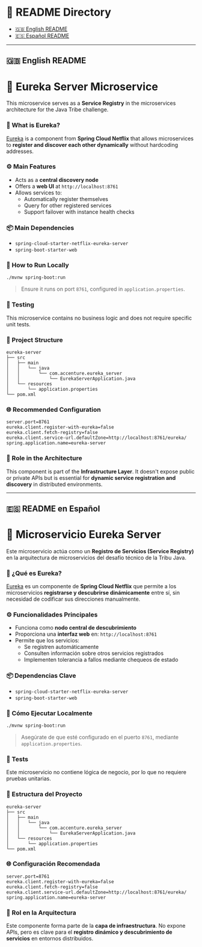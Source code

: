 
# 📁 README Directory

- [🇬🇧 English README](#-english-readme)
- [🇪🇸 Español README](#-readme-en-español)

---

## 🇬🇧 English README

# 🧭 Eureka Server Microservice

This microservice serves as a **Service Registry** in the microservices architecture for the Java Tribe challenge.

### 📌 What is Eureka?

[Eureka](https://github.com/Netflix/eureka) is a component from **Spring Cloud Netflix** that allows microservices to **register and discover each other dynamically** without hardcoding addresses.

### ⚙️ Main Features

- Acts as a **central discovery node**
- Offers a **web UI** at `http://localhost:8761`
- Allows services to:
    - Automatically register themselves
    - Query for other registered services
    - Support failover with instance health checks

### 📦 Main Dependencies

- `spring-cloud-starter-netflix-eureka-server`
- `spring-boot-starter-web`

### 🚀 How to Run Locally

```bash
./mvnw spring-boot:run
```

> Ensure it runs on port `8761`, configured in `application.properties`.

### 🧪 Testing

This microservice contains no business logic and does not require specific unit tests.

### 📂 Project Structure

```
eureka-server
├── src
│   ├── main
│   │   └── java
│   │       └── com.accenture.eureka_server
│   │           └── EurekaServerApplication.java
│   └── resources
│       └── application.properties
└── pom.xml
```

### 🌐 Recommended Configuration

```properties
server.port=8761
eureka.client.register-with-eureka=false
eureka.client.fetch-registry=false
eureka.client.service-url.defaultZone=http://localhost:8761/eureka/
spring.application.name=eureka-server
```

### 🧱 Role in the Architecture

This component is part of the **Infrastructure Layer**. It doesn't expose public or private APIs but is essential for **dynamic service registration and discovery** in distributed environments.

---

## 🇪🇸 README en Español

# 🧭 Microservicio Eureka Server

Este microservicio actúa como un **Registro de Servicios (Service Registry)** en la arquitectura de microservicios del desafío técnico de la Tribu Java.

### 📌 ¿Qué es Eureka?

[Eureka](https://github.com/Netflix/eureka) es un componente de **Spring Cloud Netflix** que permite a los microservicios **registrarse y descubrirse dinámicamente** entre sí, sin necesidad de codificar sus direcciones manualmente.

### ⚙️ Funcionalidades Principales

- Funciona como **nodo central de descubrimiento**
- Proporciona una **interfaz web** en: `http://localhost:8761`
- Permite que los servicios:
    - Se registren automáticamente
    - Consulten información sobre otros servicios registrados
    - Implementen tolerancia a fallos mediante chequeos de estado

### 📦 Dependencias Clave

- `spring-cloud-starter-netflix-eureka-server`
- `spring-boot-starter-web`

### 🚀 Cómo Ejecutar Localmente

```bash
./mvnw spring-boot:run
```

> Asegúrate de que esté configurado en el puerto `8761`, mediante `application.properties`.

### 🧪 Tests

Este microservicio no contiene lógica de negocio, por lo que no requiere pruebas unitarias.

### 📂 Estructura del Proyecto

```
eureka-server
├── src
│   ├── main
│   │   └── java
│   │       └── com.accenture.eureka_server
│   │           └── EurekaServerApplication.java
│   └── resources
│       └── application.properties
└── pom.xml
```

### 🌐 Configuración Recomendada

```properties
server.port=8761
eureka.client.register-with-eureka=false
eureka.client.fetch-registry=false
eureka.client.service-url.defaultZone=http://localhost:8761/eureka/
spring.application.name=eureka-server
```

### 🧱 Rol en la Arquitectura

Este componente forma parte de la **capa de infraestructura**. No expone APIs, pero es clave para el **registro dinámico y descubrimiento de servicios** en entornos distribuidos.
